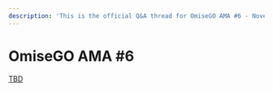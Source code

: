 ```yaml
---
description: 'This is the official Q&A thread for OmiseGO AMA #6 - November 18, 2018'
---
```


# OmiseGO AMA \#6

[TBD](https://www.reddit.com/r/omise_go/comments/9y464i/omisego_ama_6_november_18_2018/)

